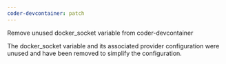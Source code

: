 ```yaml
---
coder-devcontainer: patch
---
```


Remove unused docker_socket variable from coder-devcontainer

The docker_socket variable and its associated provider configuration were unused and have been removed to simplify the configuration.
